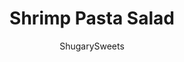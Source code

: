 ---
layout: ../../layouts/MarkdownPostLayout.astro
title: Shrimp Pasta Salad
author: ShugarySweets
pubDate: 2019-01-15
description: "Kick up the pasta salad a notch by serving this Shrimp Pasta Salad. Gussied up with a homemade Italian dressing, you&#x27;ll love this pasta salad as a side dish or light meal."
image_url: https://www.shugarysweets.com/wp-content/uploads/2015/05/shrimp-pasta-salad-3.jpg
tags: ["Side Dishes","American"]
calories: 249
protein: 13
carbohydrates: 31
fats: 8
fiber: 4
ingredients: ["16 ounce bow tie pasta, cooked (or any pasta of choice)","1 cup Italian dressing (I use homemade)","3 cups diced vegetables, any combo (I love using cherry tomatoes, cucumber, celery, green pepper, broccoli, whatever you have on hand)","1/4 cup shredded parmesan cheese","8 ounce shrimp, cooked, tails removed (de-veined)"]
serves: 8
time: "30 minutes"
prepTime: "15 minutes"
instructions: ["Cook pasta according to package directions. Rinse in cold water.","Dice veggies and add to pasta in a large bowl. Top with italian dressing, parmesan cheese and shrimp. Enjoy."]
nutrition: ["249 calories","31 grams carbohydrates","62 milligrams cholesterol","8 grams fat","4 grams fiber","13 grams protein","2 grams saturated fat","627 milligrams sodium","6 grams sugar","0 grams trans fat","6 grams unsaturated fat"]
---